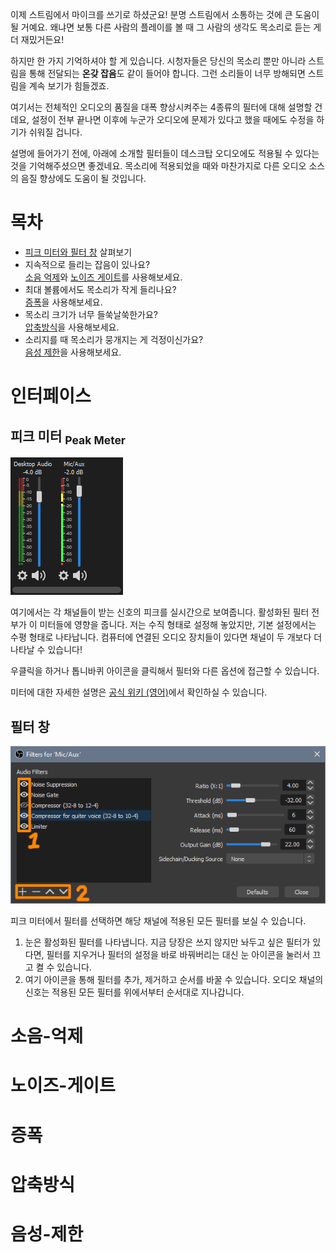 이제 스트림에서 마이크를 쓰기로 하셨군요! 분명 스트림에서 소통하는 것에 큰 도움이 될 거예요. 왜냐면 보통 다른 사람의 플레이를 볼 때 그 사람의 생각도 목소리로 듣는 게 더 재밌거든요!

하지만 한 가지 기억하셔야 할 게 있습니다. 시청자들은 당신의 목소리 뿐만 아니라 스트림을 통해 전달되는 **온갖 잡음**도 같이 들어야 합니다. 그런 소리들이 너무 방해되면 스트림을 계속 보기가 힘들겠죠.

여기서는 전체적인 오디오의 품질을 대폭 향상시켜주는 4종류의 필터에 대해 설명할 건데요, 설정이 전부 끝나면 이후에 누군가 오디오에 문제가 있다고 했을 때에도 수정을 하기가 쉬워질 겁니다.

설명에 들어가기 전에, 아래에 소개할 필터들이 데스크탑 오디오에도 적용될 수 있다는 것을 기억해주셨으면 좋겠네요. 목소리에 적용되었을 때와 마찬가지로 다른 오디오 소스의 음질 향상에도 도움이 될 것입니다.

# 목차

- [피크 미터와 필터 창](#인터페이스) 살펴보기
- 지속적으로 들리는 잡음이 있나요?  
  [소음 억제](#소음-억제)와 [노이즈 게이트](#노이즈-게이트)를 사용해보세요.
- 최대 볼륨에서도 목소리가 작게 들리나요?  
  [증폭](#증폭)을 사용해보세요.
- 목소리 크기가 너무 들쑥날쑥한가요?  
  [압축방식](#압축방식)을 사용해보세요.
- 소리지를 때 목소리가 뭉개지는 게 걱정이신가요?  
  [음성 제한](#음성-제한)을 사용해보세요.

# 인터페이스

## 피크 미터 <sub>Peak Meter</sub>

![피크 미터][OBS Peak Meter]

여기에서는 각 채널들이 받는 신호의 피크를 실시간으로 보여줍니다. 활성화된 필터 전부가 이 미터들에 영향을 줍니다. 저는 수직 형태로 설정해 놓았지만, 기본 설정에서는 수평 형태로 나타납니다. 컴퓨터에 연결된 오디오 장치들이 있다면 채널이 두 개보다 더 나타날 수 있습니다!

우클릭을 하거나 톱니바퀴 아이콘을 클릭해서 필터와 다른 옵션에 접근할 수 있습니다.

미터에 대한 자세한 설명은 [공식 위키 (영어)][Reading the Volume Meter]에서 확인하실 수 있습니다.

## 필터 창

![필터 창][OBS Filter Window]

피크 미터에서 필터를 선택하면 해당 채널에 적용된 모든 필터를 보실 수 있습니다.

1. 눈은 활성화된 필터를 나타냅니다. 지금 당장은 쓰지 않지만 놔두고 싶은 필터가 있다면, 필터를 지우거나 필터의 설정을 바로 바꿔버리는 대신 눈 아이콘을 눌러서 끄고 켤 수 있습니다.
2. 여기 아이콘을 통해 필터를 추가, 제거하고 순서를 바꿀 수 있습니다. 오디오 채널의 신호는 적용된 모든 필터를 위에서부터 순서대로 지나갑니다.

# 소음-억제



# 노이즈-게이트



# 증폭



# 압축방식



# 음성-제한



[OBS Peak Meter]: ./image/peak-meter.png
[Reading the Volume Meter]: https://github.com/obsproject/obs-studio/wiki/Understanding-The-Mixer#reading-the-volume-meter
[OBS Filter Window]: ./image/filter-window.png

[Window: Noise Suppression]: ./image/ko/ns-window.png "window of Noise Suppression"
[Window: Noise Gate]: ./image/ko/ng-window.png "window of Noise Gate"
[Window: Compressor]: ./image/ko/c-window.png "window of Compressor"
[Compressor Steps]: ./image/compressor-steps.png "Step by step process to set up Compressor"
[Compressor Input-Output Graph]: ./image/compressor-io-graph.png "Compressor Concept in an Input-Output Graph"
[Window: Gain]: ./image/ko/g-window.png "window of Gain"
[Window: Limiter]: ./image/ko/l-window.png "window of Limiter"
